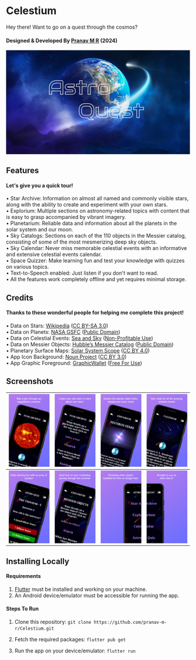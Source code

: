 # Celestium
Hey there! Want to go on a quest through the cosmos?

#### Designed & Developed By [Pranav M R](https://github.com/pranav-m-r) (2024)

![Banner](<brand/TV Banner.jpg>)

## Features

#### Let's give you a quick tour!
• Star Archive: Information on almost all named and commonly visible stars, along with the ability to create and experiment with your own stars.  
• Explorium: Multiple sections on astronomy-related topics with content that is easy to grasp accompanied by vibrant imagery.  
• Planetarium: Reliable data and information about all the planets in the solar system and our moon.  
• Sky Catalogs: Sections on each of the 110 objects in the Messier catalog, consisting of some of the most mesmerizing deep sky objects.  
• Sky Calendar: Never miss memorable celestial events with an informative and extensive celestial events calendar.  
• Space Quizzer: Make learning fun and test your knowledge with quizzes on various topics.  
• Text-to-Speech enabled: Just listen if you don't want to read.  
• All the features work completely offline and yet requires minimal storage.

## Credits

#### Thanks to these wonderful people for helping me complete this project!  
• Data on Stars: [Wikipedia](https://www.wikipedia.org/) ([CC BY-SA 3.0](https://creativecommons.org/licenses/by-sa/3.0/))  
• Data on Planets: [NASA GSFC](https://nssdc.gsfc.nasa.gov/planetary/factsheet/) ([Public Domain](https://www.nasa.gov/multimedia/guidelines/index.html))  
• Data on Celestial Events: [Sea and Sky](http://www.seasky.org/astronomy/astronomy.html) ([Non-Profitable Use](http://www.seasky.org/faq.html#faq07))  
• Data on Messier Objects: [Hubble’s Messier Catalog](https://www.nasa.gov/content/goddard/hubble-s-messier-catalog) ([Public Domain](https://www.nasa.gov/multimedia/guidelines/index.html))  
• Planetary Surface Maps: [Solar System Scope](https://www.solarsystemscope.com/textures/) ([CC BY 4.0](https://creativecommons.org/licenses/by/4.0/))  
• App Icon Background: [Noun Project](https://thenounproject.com/icon/space-1895599/) ([CC BY 3.0](https://creativecommons.org/licenses/by/3.0/))  
• App Graphic Foreground: [GraphicWallet](https://www.graphicwallet.com/products/iphone-x-colorful-night-stars-wallpaper/) ([Free For Use](https://www.graphicwallet.com/products/iphone-x-colorful-night-stars-wallpaper/))

## Screenshots
| ![1](<brand/Screenshots/SS (1).jpg>) | ![2](<brand/Screenshots/SS (2).jpg>) | ![3](<brand/Screenshots/SS (3).jpg>) | ![4](<brand/Screenshots/SS (4).jpg>) |
| ----------------------------------------------------- | ----------------------------------------------------- | ----------------------------------------------------- | ----------------------------------------------------- |
| ![5](<brand/Screenshots/SS (5).jpg>) | ![6](<brand/Screenshots/SS (6).jpg>) | ![7](<brand/Screenshots/SS (7).jpg>) | ![8](<brand/Screenshots/SS (8).jpg>) |

## Installing Locally

#### Requirements

1. [Flutter](https://docs.flutter.dev/get-started/install) must be installed and working on your machine.  
2. An Android device/emulator must be accessible for running the app.

#### Steps To Run

1. Clone this repository:
``` git clone https://github.com/pranav-m-r/Celestium.git ```

2. Fetch the required packages:
``` flutter pub get ```

3. Run the app on your device/emulator:
``` flutter run ```